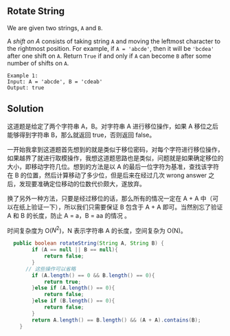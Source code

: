 ## Rotate String

We are given two strings, `A` and `B`.

A *shift on A* consists of taking string `A` and moving the leftmost character to the rightmost position. For example, if `A = 'abcde'`, then it will be `'bcdea'` after one shift on `A`. Return `True` if and only if `A` can become `B` after some number of shifts on `A`.

```
Example 1:
Input: A = 'abcde', B = 'cdeab'
Output: true
```

## Solution

这道题是给定了两个字符串 A，B。对字符串 A 进行移位操作，如果 A 移位之后能够得到字符串 B，那么就返回 true，否则返回 false。

一开始我拿到这道题首先想到的就是类似于移位密码，对每个字符进行移位操作，如果越界了就进行取模操作，我想这道题思路也是类似，问题就是如果确定移位的大小，即移动字符几位。想到的方法是以 A 的最后一位字符为基准，查找该字符在 B 的位置，然后计算移动了多少位，但是后来在经过几次 wrong answer 之后，发现要准确定位移动的位数代价颇大，遂放弃。

换了另外一种方法，只要是经过移位的话，那么所有的情况一定在 A + A 中（可以在纸上验证一下），所以我们只需要保证 B 包含于 A + A 即可。当然别忘了验证 A 和 B 的长度，防止 A = a，B = aa 的情况 。

时间复杂度为 O($N^2$)，N 表示字符串 A 的长度，空间复杂为 O(N)。

```java
  public boolean rotateString(String A, String B) {
        if (A == null || B == null){
            return false;
        }
      // 这些操作可以省略
        if (A.length() == 0 && B.length() == 0){
            return true;
        }else if (A.length() == 0){
            return false;
        }else if (B.length() == 0){
            return false;
        }
        return A.length() == B.length() && (A + A).contains(B);
    }
```

